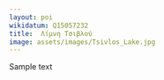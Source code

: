 ```yaml
---
layout: poi
wikidatum: Q15057232
title:  Λίμνη Τσιβλού
image: assets/images/Tsivlos_Lake.jpg
---
```


Sample text  
